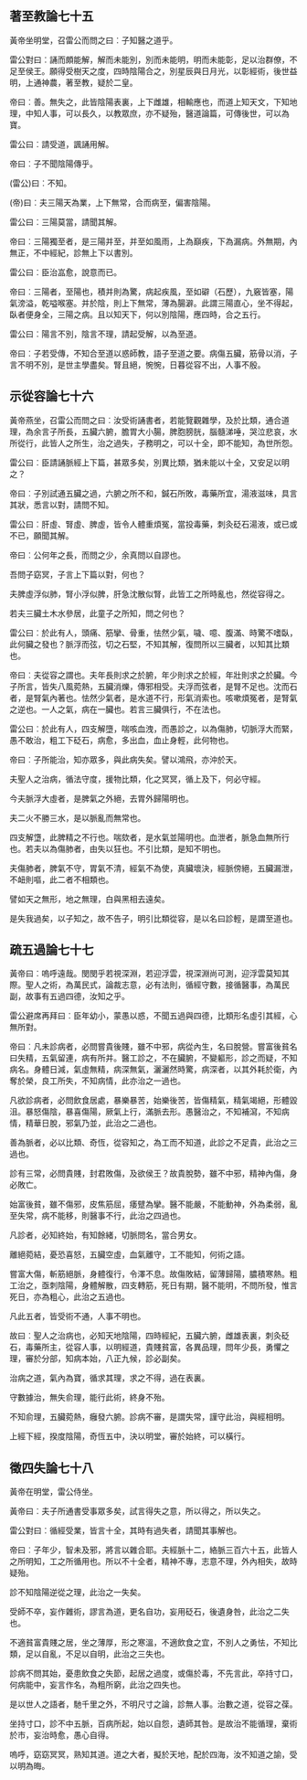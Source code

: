 ## 著至教論七十五

黃帝坐明堂，召雷公而問之曰︰子知醫之道乎。

雷公對曰︰誦而頗能解，解而未能別，別而未能明，明而未能彰，足以治群僚，不足至侯王。願得受樹天之度，四時陰陽合之，別星辰與日月光，以彰經術，後世益明，上通神農，著至教，疑於二皇。

帝曰︰善。無失之，此皆陰陽表裏，上下雌雄，相輸應也，而道上知天文，下知地理，中知人事，可以長久，以教眾庶，亦不疑殆，醫道論篇，可傳後世，可以為寶。

雷公曰︰請受道，諷誦用解。

帝曰︰子不聞陰陽傳乎。

(雷公)曰︰不知。

(帝)曰︰夫三陽天為業，上下無常，合而病至，偏害陰陽。

雷公曰︰三陽莫當，請聞其解。

帝曰︰三陽獨至者，是三陽并至，并至如風雨，上為巔疾，下為漏病。外無期，內無正，不中經紀，診無上下以書別。

雷公曰︰臣治嵓愈，說意而已。

帝曰︰三陽者，至陽也，積并則為驚，病起疾風，至如礔（石歷），九竅皆塞，陽氣滂溢，乾嗌喉塞。并於陰，則上下無常，薄為腸澼。此謂三陽直心，坐不得起，臥者便身全，三陽之病。且以知天下，何以別陰陽，應四時，合之五行。

雷公曰︰陽言不別，陰言不理，請起受解，以為至道。

帝曰︰子若受傳，不知合至道以惑師教，語子至道之要。病傷五臟，筋骨以消，子言不明不別，是世主學盡矣。腎且絕，惋惋，日暮從容不出，人事不殷。


## 示從容論七十六

黃帝燕坐，召雷公而問之曰︰汝受術誦書者，若能覽觀雜學，及於比類，通合道理，為余言子所長，五臟六腑，膽胃大小腸，脾胞膀胱，腦髓涕唾，哭泣悲哀，水所從行，此皆人之所生，治之過失，子務明之，可以十全，即不能知，為世所怨。

雷公曰︰臣請誦脈經上下篇，甚眾多矣，別異比類，猶未能以十全，又安足以明之？

帝曰︰子別試通五臟之過，六腑之所不和，鍼石所敗，毒藥所宜，湯液滋味，具言其狀，悉言以對，請問不知。

雷公曰︰肝虛、腎虛、脾虛，皆令人體重煩冤，當投毒藥，刺灸砭石湯液，或已或不已，願聞其解。

帝曰︰公何年之長，而問之少，余真問以自謬也。

吾問子窈冥，子言上下篇以對，何也？

夫脾虛浮似肺，腎小浮似脾，肝急沈散似腎，此皆工之所時亂也，然從容得之。

若夫三臟土木水參居，此童子之所知，問之何也？

雷公曰︰於此有人，頭痛、筋攣、骨重，怯然少氣，噦、噫、腹滿、時驚不嗜臥，此何臟之發也？脈浮而弦，切之石堅，不知其解，復問所以三臟者，以知其比類也。

帝曰︰夫從容之謂也。夫年長則求之於腑，年少則求之於經，年壯則求之於臟。今子所言，皆失八風菀熱，五臟消爍，傳邪相受。夫浮而弦者，是腎不足也。沈而石者，是腎氣內著也。怯然少氣者，是水道不行，形氣消索也。咳嗽煩冤者，是腎氣之逆也。一人之氣，病在一臟也。若言三臟俱行，不在法也。

雷公曰︰於此有人，四支解墮，喘咳血洩，而愚診之，以為傷肺，切脈浮大而緊，愚不敢治，粗工下砭石，病愈，多出血，血止身輕，此何物也。

帝曰︰子所能治，知亦眾多，與此病失矣。譬以鴻飛，亦沖於天。

夫聖人之治病，循法守度，援物比類，化之冥冥，循上及下，何必守經。

今夫脈浮大虛者，是脾氣之外絕，去胃外歸陽明也。

夫二火不勝三水，是以脈亂而無常也。

四支解墯，此脾精之不行也。喘欬者，是水氣並陽明也。血泄者，脈急血無所行也。若夫以為傷肺者，由失以狂也。不引比類，是知不明也。

夫傷肺者，脾氣不守，胃氣不清，經氣不為使，真臟壞決，經脈傍絕，五臟漏泄，不衄則嘔，此二者不相類也。

譬如天之無形，地之無理，白與黑相去遠矣。

是失我過矣，以子知之，故不告子，明引比類從容，是以名曰診輕，是謂至道也。


## 疏五過論七十七

黃帝曰︰嗚呼遠哉。閔閔乎若視深淵，若迎浮雲，視深淵尚可測，迎浮雲莫知其際。聖人之術，為萬民式，論裁志意，必有法則，循經守數，接循醫事，為萬民副，故事有五過四德，汝知之乎。

雷公避席再拜曰︰臣年幼小，蒙愚以惑，不聞五過與四德，比類形名虛引其經，心無所對。

帝曰︰凡未診病者，必問嘗貴後賤，雖不中邪，病從內生，名曰脫營。嘗富後貧名曰失精，五氣留連，病有所并。醫工診之，不在臟腑，不變軀形，診之而疑，不知病名。身體日減，氣虛無精，病深無氣，灑灑然時驚，病深者，以其外耗於衛，內奪於榮，良工所失，不知病情，此亦治之一過也。

凡欲診病者，必問飲食居處，暴樂暴苦，始樂後苦，皆傷精氣，精氣竭絕，形體毀沮。暴怒傷陰，暴喜傷陽，厥氣上行，滿脈去形。愚醫治之，不知補瀉，不知病情，精華日脫，邪氣乃並，此治之二過也。

善為脈者，必以比類、奇恆，從容知之，為工而不知道，此診之不足貴，此治之三過也。

診有三常，必問貴賤，封君敗傷，及欲侯王？故貴脫勢，雖不中邪，精神內傷，身必敗亡。

始富後貧，雖不傷邪，皮焦筋屈，痿躄為攣。醫不能嚴，不能動神，外為柔弱，亂至失常，病不能移，則醫事不行，此治之四過也。

凡診者，必知終始，有知餘緒，切脈問名，當合男女。

離絕菀結，憂恐喜怒，五臟空虛，血氣離守，工不能知，何術之語。

嘗富大傷，斬筋絕脈，身體復行，令澤不息。故傷敗結，留薄歸陽，膿積寒熱。粗工治之，亟刺陰陽，身體解散，四支轉筋，死日有期，醫不能明，不問所發，惟言死日，亦為粗心，此治之五過也。

凡此五者，皆受術不通，人事不明也。

故曰︰聖人之治病也，必知天地陰陽，四時經紀，五臟六腑，雌雄表裏，刺灸砭石，毒藥所主，從容人事，以明經道，貴賤貧富，各異品理，問年少長，勇懼之理，審於分部，知病本始，八正九候，診必副矣。

治病之道，氣內為寶，循求其理，求之不得，過在表裏。

守數據治，無失俞理，能行此術，終身不殆。

不知俞理，五臟菀熱，癰發六腑。診病不審，是謂失常，謹守此治，與經相明。

上經下經，揆度陰陽，奇恆五中，決以明堂，審於始終，可以橫行。


## 徵四失論七十八

黃帝在明堂，雷公侍坐。

黃帝曰︰夫子所通書受事眾多矣，試言得失之意，所以得之，所以失之。

雷公對曰︰循經受業，皆言十全，其時有過失者，請聞其事解也。

帝曰︰子年少，智未及邪，將言以雜合耶。夫經脈十二，絡脈三百六十五，此皆人之所明知，工之所循用也。所以不十全者，精神不專，志意不理，外內相失，故時疑殆。

診不知陰陽逆從之理，此治之一失矣。

受師不卒，妄作雜術，謬言為道，更名自功，妄用砭石，後遺身咎，此治之二失也。

不適貧富貴賤之居，坐之薄厚，形之寒溫，不適飲食之宜，不別人之勇怯，不知比類，足以自亂，不足以自明，此治之三失也。

診病不問其始，憂患飲食之失節，起居之過度，或傷於毒，不先言此，卒持寸口，何病能中，妄言作名，為粗所窮，此治之四失也。

是以世人之語者，馳千里之外，不明尺寸之論，診無人事。治數之道，從容之葆。

坐持寸口，診不中五脈，百病所起，始以自怨，遺師其咎。是故治不能循理，棄術於市，妄治時愈，愚心自得。

嗚呼，窈窈冥冥，熟知其道。道之大者，擬於天地，配於四海，汝不知道之諭，受以明為晦。